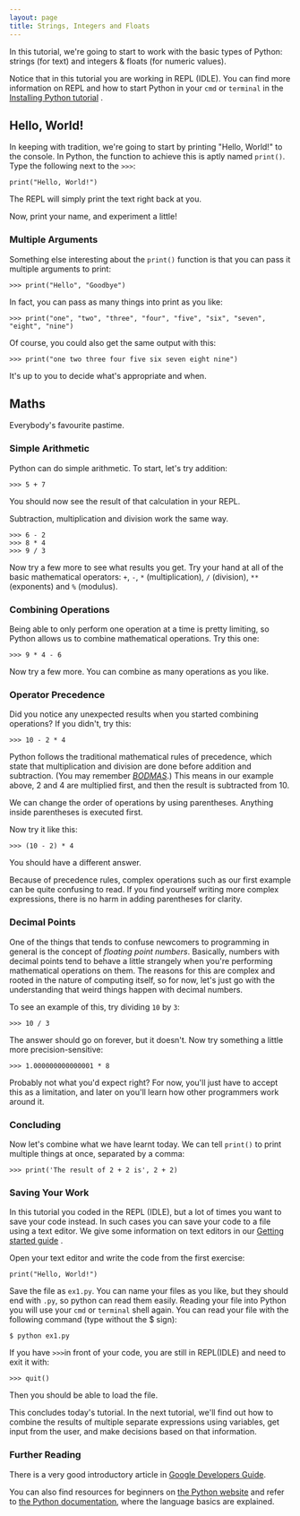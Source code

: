 ```yaml
---
layout: page
title: Strings, Integers and Floats
---
```


In this tutorial, we're going to start to work with the basic types of Python:
strings (for text) and integers & floats (for numeric values).

Notice that in this tutorial you are working in REPL (IDLE). You can find more information
on REPL and how to start Python in your `cmd` or `terminal` in the [Installing Python tutorial](python/lesson0/tutorial.html) . 

## Hello, World!

In keeping with tradition, we're going to start by printing "Hello, World!" to
the console. In Python, the function to achieve this is aptly named `print()`.
Type the following next to the `>>>`:

    print("Hello, World!")

The REPL will simply print the text right back at you.

Now, print your name, and experiment a little!

### Multiple Arguments

Something else interesting about the `print()` function is that you can pass it
multiple arguments to print:

    >>> print("Hello", "Goodbye")

In fact, you can pass as many things into print as you like:

    >>> print("one", "two", "three", "four", "five", "six", "seven", "eight", "nine")

Of course, you could also get the same output with this:

    >>> print("one two three four five six seven eight nine")

It's up to you to decide what's appropriate and when.

## Maths

Everybody's favourite pastime.

### Simple Arithmetic

Python can do simple arithmetic. To start, let's try addition:

    >>> 5 + 7

You should now see the result of that calculation in your REPL.

Subtraction, multiplication and division work the same way.

    >>> 6 - 2
    >>> 8 * 4
    >>> 9 / 3

Now try a few more to see what results you get.  Try your hand at all of the
basic mathematical operators: `+`, `-`, `*` (multiplication), `/` (division),
`**` (exponents) and `%` (modulus).

### Combining Operations

Being able to only perform one operation at a time is pretty limiting, so
Python allows us to combine mathematical operations. Try this one:

    >>> 9 * 4 - 6

Now try a few more. You can combine as many operations as you like.

### Operator Precedence

Did you notice any unexpected results when you started combining operations? If
you didn't, try this:

    >>> 10 - 2 * 4

Python follows the traditional mathematical rules of precedence, which state
that multiplication and division are done before addition and subtraction. (You
may remember *[BODMAS](https://en.wikipedia.org/wiki/BODMAS)*.) This means in
our example above, 2 and 4 are multiplied first, and then the result is
subtracted from 10.

We can change the order of operations by using parentheses. Anything inside
parentheses is executed first.

Now try it like this:

    >>> (10 - 2) * 4

You should have a different answer.

Because of precedence rules, complex operations such as our first example can
be quite confusing to read. If you find yourself writing more complex
expressions, there is no harm in adding parentheses for clarity.

### Decimal Points

One of the things that tends to confuse newcomers to programming in general is
the concept of *floating point numbers*.  Basically, numbers with decimal
points tend to behave a little strangely when you're performing mathematical
operations on them.  The reasons for this are complex and rooted in the nature
of computing itself, so for now, let's just go with the understanding that
weird things happen with decimal numbers.

To see an example of this, try dividing `10` by `3`:

    >>> 10 / 3

The answer should go on forever, but it doesn't.  Now try something a little
more precision-sensitive:

    >>> 1.000000000000001 * 8

Probably not what you'd expect right?  For now, you'll just have to accept this
as a limitation, and later on you'll learn how other programmers work around
it.

### Concluding

Now let's combine what we have learnt today. We can tell `print()` to print
multiple things at once, separated by a comma:

    >>> print('The result of 2 + 2 is', 2 + 2)

### Saving Your Work

In this tutorial you coded in the REPL (IDLE), but a lot of times you want
to save your code instead. In such cases you can save your code to a file using a text editor. 
We give some information on text editors in our [Getting started guide](/general/setup/tutorial.html) .

Open your text editor and write the code from the first exercise:

    print("Hello, World!")

Save the file as `ex1.py`. You can name your files as you like, 
but they should end with `.py`, so python can read them easily.
Reading your file into Python you will use your `cmd` or `terminal` shell again. 
You can read your file with the following command (type without the $ sign):

	$ python ex1.py

If you have `>>>`in front of your code, you are still in REPL(IDLE) and need to exit
it with:

	>>> quit()

Then you should be able to load the file. 
	
This concludes today's tutorial. In the next tutorial, we'll find out how to
combine the results of multiple separate expressions using variables, get input
from the user, and make decisions based on that information.

### Further Reading

There is a very good introductory article in [Google Developers Guide](https://developers.google.com/edu/python/introduction).

You can also find resources for beginners on [the Python website](https://www.python.org/about/gettingstarted/)
and refer to [the Python documentation](https://docs.python.org/2/tutorial/introduction.html),
where the language basics are explained.
